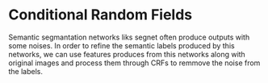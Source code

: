 # Conditional Random Fields
Semantic segmantation networks liks segnet often produce outputs with some noises. In order to refine the semantic labels produced by this networks, we can use features produces from this networks along with original images and process them through CRFs to remmove the noise from the labels.
